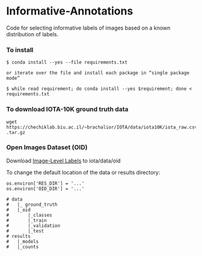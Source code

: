 

# Informative-Annotations

Code for selecting informative labels of images based on a known distribution of labels.

### To install   
```
$ conda install --yes --file requirements.txt

or iterate over the file and install each package in “single package mode”

$ while read requirement; do conda install --yes $requirement; done < 
requirements.txt

```

### To download IOTA-10K ground truth data 
```
wget https://chechiklab.biu.ac.il/~brachalior/IOTA/data/iota10K/iota_raw.csv
.tar.gz

```
### Open Images Dataset (OID)
Download [Image-Level Labels](https://storage.googleapis.com/openimages/web/download.html) to iota/data/oid 

To change the default location of the data or results directory: 
```
os.environ['RES_DIR'] = '...'
os.environ['OID_DIR'] = '...'
``` 
    # data
    #   |_ ground_truth
    #   |_oid
    #       |_classes
    #       |_train
    #       |_validation
    #       |_test
    # results
    #   |_models
    #   |_counts